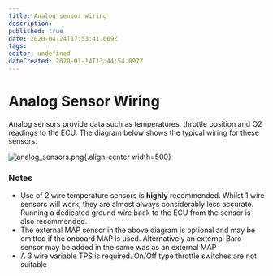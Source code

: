 ```yaml
---
title: Analog sensor wiring
description: 
published: true
date: 2020-04-24T17:53:41.069Z
tags: 
editor: undefined
dateCreated: 2020-01-14T13:44:54.097Z
---
```


# Analog Sensor Wiring
Analog sensors provide data such as temperatures, throttle position and O2 readings to the ECU. The diagram below shows the typical wiring for these sensors. 

![analog_sensors.png](/img/wiring/analog_sensors.png){.align-center width=500}

### Notes
* Use of 2 wire temperature sensors is **highly** recommended. Whilst 1 wire sensors will work, they are almost always considerably less accurate. Running a dedicated ground wire back to the ECU from the sensor is also recommended.
* The external MAP sensor in the above diagram is optional and may be omitted if the onboard MAP is used. Alternatively an external Baro sensor may be added in the same was as an external MAP
* A 3 wire variable TPS is required. On/Off type throttle switches are not suitable